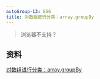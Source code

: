 ```yaml
---
autoGroup-13: ES6
title: 对数组进行分类：array.groupBy
---
```

> 浏览器不支持？


## 资料
[对数组进行分类：array.groupBy](https://mp.weixin.qq.com/s/D6XScVl6O84YcBwo-1SGZw)